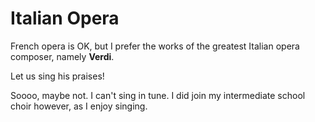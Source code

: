 # Italian Opera
French opera is OK, but I prefer the works of the greatest Italian opera composer, namely **Verdi**.

Let us sing his praises!

Soooo, maybe not. I can't sing in tune. I did join my intermediate school choir however, as I enjoy singing.
